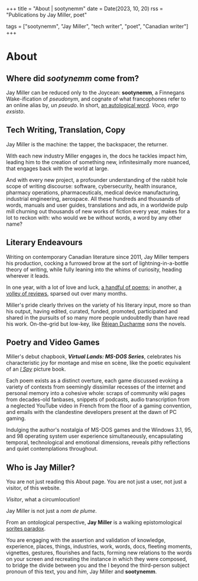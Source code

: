 +++
title = "About | sootynemm"
date = Date(2023, 10, 20)
rss = "Publications by Jay Miller, poet"

tags = ["sootynemm", "Jay Miller", "tech writer", "poet", "Canadian writer"]
+++


# About

## Where did *sootynemm* come from?

Jay Miller can be reduced only to the Joycean: **sootynemm**, a Finnegans Wake-ification of *pseudonym*, and cognate of what francophones refer to an online alias by, *un pseudo*. In short, [an autological word](https://en.wikipedia.org/wiki/Autological_word). *Voco, ergo exsisto*.

## Tech Writing, Translation, Copy

Jay Miller is the machine: the tapper, the backspacer, the returner.

With each new industry Miller engages in, the docs he tackles impact him, leading him to the creation of something new, infinitesimally more nuanced, that engages back with the world at large.

And with every new project, a profounder understanding of the rabbit hole scope of writing discourse: software, cybersecurity, health insurance, pharmacy operations, pharmaceuticals, medical device manufacturing, industrial engineering, aerospace. All these hundreds and thousands of words, manuals and user guides, translations and ads, in a worldwide pulp mill churning out thousands of new works of fiction every year, makes for a lot to reckon with: who would we be without words, a word by any other name?

## Literary Endeavours

Writing on contemporary Canadian literature since 2011, Jay Miller tempers his production, cocking a furrowed brow at the sort of lightning-in-a-bottle theory of writing, while fully leaning into the whims of curiosity, heading wherever it leads.

In one year, with a lot of love and luck, [a handful of poems](/pubs/#poems); in another, [a volley of reviews](/pubs/#reviews), sparsed out over many months.

Miller's pride clearly thrives on the variety of his literary input, more so than his output, having edited, curated, funded, promoted, participated and shared in the pursuits of so many more people undoubtedly than have read his work. On-the-grid but low-key, like [Réjean Ducharme](https://web.archive.org/web/20140303212620/http://fr.literatured.com/ducharme-le-desesperant/) *sans* the novels.

## Poetry and Video Games

Miller's debut chapbook, ***Virtual Lands: MS-DOS Series***, celebrates his characteristic joy for montage and mise en scène, like the poetic equivalent of an [*I Spy*](https://en.wikipedia.org/wiki/I_Spy_(Scholastic)) picture book.

Each poem exists as a distinct overture, each game discussed evoking a variety of contexts from seemingly dissimilar recesses of the internet and personal memory into a cohesive whole: scraps of community wiki pages from decades-old fanbases, snippets of podcasts, audio transcription from a neglected YouTube video in French from the floor of a gaming convention, and emails with the clandestine developers present at the dawn of PC gaming.

Indulging the author's nostalgia of MS-DOS games and the Windows 3.1, 95, and 98 operating system user experience simultaneously, encapsulating temporal, technological and emotional dimensions, reveals pithy reflections and quiet contemplations throughout.

## Who is Jay Miller?

You are not just reading this About page. You are not just a user, not just a visitor, of this website.

*Visitor*, what a circumlocution!

Jay Miller is not just a *nom de plume*.

From an ontological perspective, **Jay Miller** is a walking epistomological [sorites paradox](https://en.wikipedia.org/wiki/Sorites_paradox).

You are engaging with the assertion and validation of knowledge, experience, places, things, industries, work, words, docs, fleeting moments, vignettes, gestures, flourishes and facts, forming new relations to the words on your screen and recreating the instance in which they were composed, to bridge the divide between you and the I beyond the third-person subject pronoun of this text, you and *him*, Jay Miller and **sootynemm**.